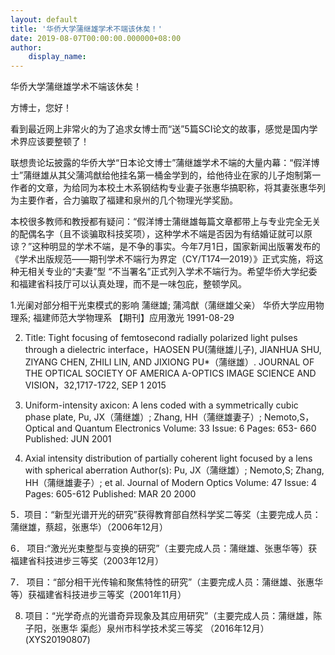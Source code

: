 ```yaml
---
layout: default
title: '华侨大学蒲继雄学术不端该休矣！'
date: 2019-08-07T00:00:00.000000+08:00
author:
    display_name: 
---
```


华侨大学蒲继雄学术不端该休矣！

方博士，您好！

看到最近网上非常火的为了追求女博士而“送”5篇SCI论文的故事，感觉是国内学术界应该要整顿了！

联想贵论坛披露的华侨大学“日本论文博士”蒲继雄学术不端的大量内幕：“假洋博士”蒲继雄从其父蒲鸿猷给他挂名第一桶金学到的，给他待业在家的儿子炮制第一作者的文章，为给同为本校土木系钢结构专业妻子张惠华搞职称，将其妻张惠华列为主要作者，合力骗取了福建和泉州的几个物理光学奖励。

本校很多教师和教授都有疑问：“假洋博士蒲继雄每篇文章都带上与专业完全无关的配偶名字（且不谈骗取科技奖项），这种学术不端是否因为有结婚证就可以原谅？”这种明显的学术不端，是不争的事实。今年7月1日，国家新闻出版署发布的《学术出版规范——期刊学术不端行为界定（CY/T174—2019）》正式实施，将这种无相关专业的“夫妻”型 “不当署名”正式列入学术不端行为。希望华侨大学纪委和福建省科技厅可以认真处理，而不是一味包庇，整顿学风。

1.光阑对部分相干光束模式的影响 蒲继雄; 蒲鸿猷（蒲继雄父亲） 华侨大学应用物理系; 福建师范大学物理系 【期刊】应用激光 1991-08-29

2. Title: Tight focusing of femtosecond radially polarized light pulses through a dielectric interface，HAOSEN PU(蒲继雄儿子), JIANHUA SHU, ZIYANG CHEN, ZHILI LIN, AND JIXIONG PU*（蒲继雄）. JOURNAL OF THE OPTICAL SOCIETY OF AMERICA A-OPTICS IMAGE SCIENCE AND VISION，32,1717-1722, SEP 1 2015

3. Uniform-intensity axicon: A lens coded with a symmetrically cubic phase plate, Pu, JX（蒲继雄）; Zhang, HH（蒲继雄妻子）; Nemoto,S，Optical and Quantum Electronics Volume: 33 Issue: 6 Pages: 653- 660 Published: JUN 2001

4. Axial intensity distribution of partially coherent light focused by a lens with spherical aberration Author(s): Pu, JX（蒲继雄）; Nemoto,S; Zhang, HH（蒲继雄妻子）; et al. Journal of Modern Optics Volume: 47 Issue: 4 Pages: 605-612 Published: MAR 20 2000

5．项目：“新型光谱开光的研究”获得教育部自然科学奖二等奖（主要完成人员：蒲继雄，蔡超，张惠华）（2006年12月）

6． 项目:“激光光束整型与变换的研究”（主要完成人员：蒲继雄、张惠华等）获福建省科技进步三等奖（2003年12月）

7． 项目：“部分相干光传输和聚焦特性的研究”（主要完成人员：蒲继雄、张惠华 等）获福建省科技进步三等奖（2001年11月）

8. 项目：“光学奇点的光谱奇异现象及其应用研究”（主要完成人员：蒲继雄，陈子阳，张惠华 渠彪）泉州市科学技术奖三等奖 （2016年12月）          (XYS20190807)

